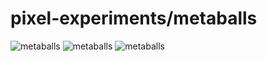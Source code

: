 # pixel-experiments/metaballs

![metaballs](https://assets.c7.se/screenshots/metaballs-20171018-000313.png)
![metaballs](https://assets.c7.se/screenshots/metaballs-20171018-000454.png)
![metaballs](https://assets.c7.se/screenshots/metaballs-20171018-000044.png)
